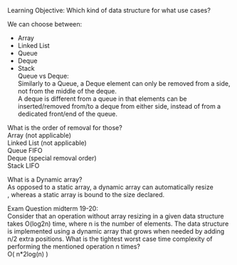 Learning Objective: Which kind of data structure for what use cases?
 
We can choose between:

- Array
- Linked List
- Queue
- Deque
- Stack  
Queue vs Deque:  
Similarly to a Queue, a Deque element can only be removed from a side, not from the middle of the deque.  
A deque is different from a queue in that elements can be inserted/removed from/to a deque from either side, instead of from a dedicated front/end of the queue.
 
What is the order of removal for those?  
Array (not applicable)  
Linked List (not applicable)  
Queue FIFO  
Deque (special removal order)  
Stack LIFO
 
What is a Dynamic array?  
As opposed to a static array, a dynamic array can automatically resize  
, whereas a static array is bound to the size declared.
 
Exam Question midterm 19-20:  
Consider that an operation without array resizing in a given data structure takes O(log2n) time, where n is the number of elements. The data structure is implemented using a dynamic array that grows when needed by adding n/2 extra positions. What is the tightest worst case time complexity of performing the mentioned operation n times?  
O( n*2log(n) )